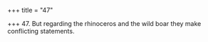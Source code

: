 +++
title = "47"

+++
47. But regarding the rhinoceros and the wild boar they make conflicting statements.

